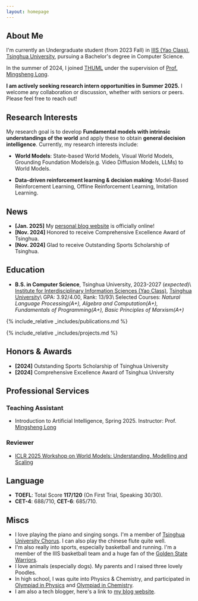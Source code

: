 ```yaml
---
layout: homepage
---
```


## About Me

I'm currently an Undergraduate student (from 2023 Fall) in [IIIS (Yao Class)](https://iiis.tsinghua.edu.cn/en/), [Tsinghua University](https://www.tsinghua.edu.cn/en/), pursuing a Bachelor's degree in Computer Science.

In the summer of 2024, I joined [THUML](https://github.com/thuml) under the supervision of [Prof. Mingsheng Long](http://ise.thss.tsinghua.edu.cn/~mlong/).

**I am actively seeking research intern opportunities in Summer 2025.** I welcome any collaboration or discussion, whether with seniors or peers. Please feel free to reach out!

## Research Interests
My research goal is to develop **Fundamental models with intrinsic understandings of the world** and apply these to obtain **general decision intelligence**. Currently, my research interests include:

- **World Models**: State-based World Models, Visual World Models, Grounding Foundation Models(e.g. Video Diffusion Models, LLMs) to World Models.

- **Data-driven reinforcement learning & decision making**: Model-Based Reinforcement Learning, Offline Reinforcement Learning, Imitation Learning.

## News
- **[Jan. 2025]** My [personal blog website](https://knightnemo.github.io/blog/) is officially online!
- **[Nov. 2024]** Honored to receive Comprehensive Excellence Award of Tsinghua.
- **[Nov. 2024]** Glad to receive Outstanding Sports Scholarship of Tsinghua.

## Education

- **B.S. in Computer Science**, Tsinghua University, 2023-2027 (_expected_)\\
    [Institute for Interdisciplinary Information Sciences (Yao Class)](https://iiis.tsinghua.edu.cn/en/), [Tsinghua University](https://www.tsinghua.edu.cn/en/)\\
    GPA: 3.92/4.00, Rank: 13/93\\
    Selected Courses: _Natural Language Processing(A+), Algebra and Computation(A+), Fundamentals of Programming(A+), Basic Principles of Marxism(A+)_

{% include_relative _includes/publications.md %}

{% include_relative _includes/projects.md %}


<!-- {% include_relative _includes/services.md %} -->

## Honors & Awards 
- **[2024]** Outstanding Sports Scholarship of Tsinghua University
- **[2024]** Comprehensive Excellence Award of Tsinghua University

## Professional Services
### Teaching Assistant

- Introduction to Artificial Intelligence, Spring 2025. Instructor: Prof. [Mingsheng Long](http://ise.thss.tsinghua.edu.cn/~mlong/)

### Reviewer
- [ICLR 2025 Workshop on World Models: Understanding, Modelling and Scaling](https://sites.google.com/view/worldmodel-iclr2025/)

## Language
- **TOEFL**: Total Score **117/120** (On First Trial, Speaking 30/30).
- **CET-4**: 688/710, **CET-6**: 685/710.

## Miscs
- I love playing the piano and singing songs. I'm a member of [Tsinghua University Chorus](https://www.arts.tsinghua.edu.cn/info/1084/1493.htm). I can also play the chinese flute quite well.
- I'm also really into sports, especially basketball and running. I'm a member of the IIIS basketball team and a huge fan of the [Golden State Warriors](https://www.nba.com/warriors/).
- I love animals (especially dogs). My parents and I raised three lovely Poodles.
- In high school, I was quite into Physics & Chemistry, and participated in [Olympiad in Physics](http://cpho.pku.edu.cn) and [Olympiad in Chemistry](https://www.chemsoc.org.cn).
- I am also a tech blogger, here's a link to [my blog website](https://knightnemo.github.io/blog/).
